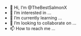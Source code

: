 - 👋 Hi, I’m @TheBestSalmonX
- 👀 I’m interested in ...
- 🌱 I’m currently learning ...
- 💞️ I’m looking to collaborate on ...
- 📫 How to reach me ...

<!---
TheBestSalmonX/TheBestSalmonX is a ✨ special ✨ repository because its `README.md` (this file) appears on your GitHub profile.
You can click the Preview link to take a look at your changes.
--->

